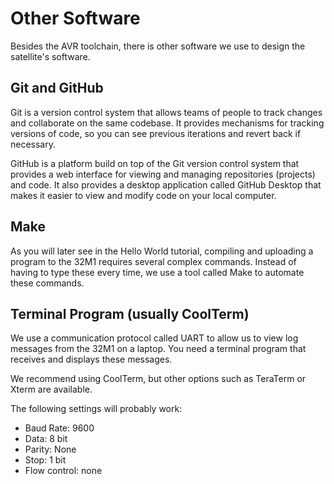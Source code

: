 # Other Software

Besides the AVR toolchain, there is other software we use to design the satellite's software.


## Git and GitHub

Git is a version control system that allows teams of people to track changes and collaborate on the same codebase. It provides mechanisms for tracking versions of code, so you can see previous iterations and revert back if necessary.

GitHub is a platform build on top of the Git version control system that provides a web interface for viewing and managing repositories (projects) and code. It also provides a desktop application called GitHub Desktop that makes it easier to view and modify code on your local computer.


## Make

As you will later see in the Hello World tutorial, compiling and uploading a program to the 32M1 requires several complex commands. Instead of having to type these every time, we use a tool called Make to automate these commands.


## Terminal Program (usually CoolTerm)

We use a communication protocol called UART to allow us to view log messages from the 32M1 on a laptop. You need a terminal program that receives and displays these messages.

We recommend using CoolTerm, but other options such as TeraTerm or Xterm are available.

 The following settings will probably work:
- Baud Rate: 9600
- Data: 8 bit
- Parity: None
- Stop: 1 bit
- Flow control: none
